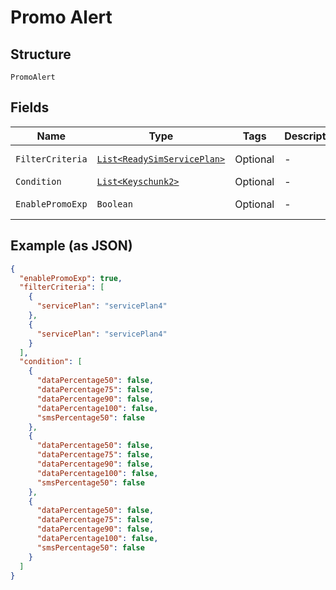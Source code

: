 
# Promo Alert

## Structure

`PromoAlert`

## Fields

| Name | Type | Tags | Description | Getter | Setter |
|  --- | --- | --- | --- | --- | --- |
| `FilterCriteria` | [`List<ReadySimServicePlan>`](../../doc/models/ready-sim-service-plan.md) | Optional | - | List<ReadySimServicePlan> getFilterCriteria() | setFilterCriteria(List<ReadySimServicePlan> filterCriteria) |
| `Condition` | [`List<Keyschunk2>`](../../doc/models/keyschunk-2.md) | Optional | - | List<Keyschunk2> getCondition() | setCondition(List<Keyschunk2> condition) |
| `EnablePromoExp` | `Boolean` | Optional | - | Boolean getEnablePromoExp() | setEnablePromoExp(Boolean enablePromoExp) |

## Example (as JSON)

```json
{
  "enablePromoExp": true,
  "filterCriteria": [
    {
      "servicePlan": "servicePlan4"
    },
    {
      "servicePlan": "servicePlan4"
    }
  ],
  "condition": [
    {
      "dataPercentage50": false,
      "dataPercentage75": false,
      "dataPercentage90": false,
      "dataPercentage100": false,
      "smsPercentage50": false
    },
    {
      "dataPercentage50": false,
      "dataPercentage75": false,
      "dataPercentage90": false,
      "dataPercentage100": false,
      "smsPercentage50": false
    },
    {
      "dataPercentage50": false,
      "dataPercentage75": false,
      "dataPercentage90": false,
      "dataPercentage100": false,
      "smsPercentage50": false
    }
  ]
}
```

